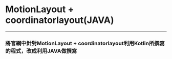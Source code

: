 # MotionLayout + coordinatorlayout(JAVA)
---
### 將官網中針對MotionLayout + coordinatorlayout利用Kotlin所撰寫的程式，改成利用JAVA做撰寫
